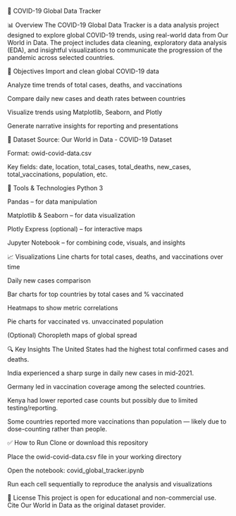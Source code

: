 🦠 COVID-19 Global Data Tracker

📊 Overview
The COVID-19 Global Data Tracker is a data analysis project designed to explore global COVID-19 trends, using real-world data from Our World in Data. The project includes data cleaning, exploratory data analysis (EDA), and insightful visualizations to communicate the progression of the pandemic across selected countries.

🎯 Objectives
Import and clean global COVID-19 data

Analyze time trends of total cases, deaths, and vaccinations

Compare daily new cases and death rates between countries

Visualize trends using Matplotlib, Seaborn, and Plotly

Generate narrative insights for reporting and presentations

📁 Dataset
Source: Our World in Data - COVID-19 Dataset

Format: owid-covid-data.csv

Key fields: date, location, total_cases, total_deaths, new_cases, total_vaccinations, population, etc.

🔧 Tools & Technologies
Python 3

Pandas – for data manipulation

Matplotlib & Seaborn – for data visualization

Plotly Express (optional) – for interactive maps

Jupyter Notebook – for combining code, visuals, and insights

📈 Visualizations
Line charts for total cases, deaths, and vaccinations over time

Daily new cases comparison

Bar charts for top countries by total cases and % vaccinated

Heatmaps to show metric correlations

Pie charts for vaccinated vs. unvaccinated population

(Optional) Choropleth maps of global spread

🔍 Key Insights
The United States had the highest total confirmed cases and deaths.

India experienced a sharp surge in daily new cases in mid-2021.

Germany led in vaccination coverage among the selected countries.

Kenya had lower reported case counts but possibly due to limited testing/reporting.

Some countries reported more vaccinations than population — likely due to dose-counting rather than people.

✅ How to Run
Clone or download this repository

Place the owid-covid-data.csv file in your working directory

Open the notebook: covid_global_tracker.ipynb

Run each cell sequentially to reproduce the analysis and visualizations

📜 License
This project is open for educational and non-commercial use. Cite Our World in Data as the original dataset provider.











